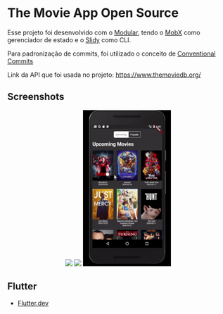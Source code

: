 # The Movie App Open Source

Esse projeto foi desenvolvido com o <a href="https://github.com/Flutterando/modular" target="_blank">Modular</a>, tendo o <a href="https://medium.com/flutter-comunidade-br/flutter-com-mobx-c0f4762fbd1a" target="_blank">MobX</a> como gerenciador de estado e o <a href="https://github.com/Flutterando/slidy" target="_blank">Slidy</a> como CLI.

Para padronização de commits, foi utilizado o conceito de <a href="https://www.conventionalcommits.org/en/v1.0.0/" target="_blank">Conventional Commits</a>

Link da API que foi usada no projeto: https://www.themoviedb.org/

## Screenshots

<p align="center">
  <img src="assets/video1.gif" width="200">
  <img src="assets/video2.gif" width="200">
  <img src="assets/video3.gif" width="200">
</p>

## Flutter

- <a href="https://flutter.dev/" target="_blank">Flutter.dev</a>

